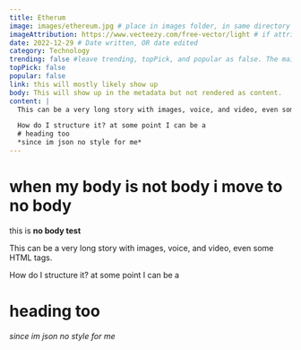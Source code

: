 ```yaml
---
title: Etherum
image: images/ethereum.jpg # place in images folder, in same directory
imageAttribution: https://www.vecteezy.com/free-vector/light # if attribution needed, put link to source
date: 2022-12-29 # Date written, OR date edited
category: Technology
trending: false #leave trending, topPick, and popular as false. The maintainers typically decide this :)
topPick: false
popular: false
link: this will mostly likely show up
body: This will show up in the metadata but not rendered as content.
content: |
  This can be a very long story with images, voice, and video, even some HTML tags.

  How do I structure it? at some point I can be a 
  # heading too
  *since im json no style for me*
---
```


# when my body is not body i move to no body

this is **no body test**

  This can be a very long story with images, voice, and video, even some HTML tags.

  How do I structure it? at some point I can be a
  # heading too
  *since im json no style for me*
